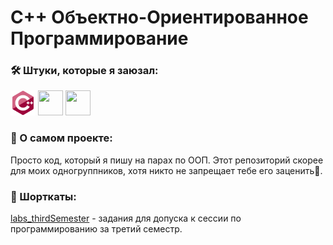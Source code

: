 # C++ Объектно-Ориентированное Программирование 


<h3 align="left">🛠 Штуки, которые я заюзал:</h3>
<a href="https://www.w3schools.com/cpp/" target="_blank"> 
  <img src="https://raw.githubusercontent.com/devicons/devicon/master/icons/cplusplus/cplusplus-original.svg" alt="cplusplus" width="40" height="40"/></a>

<a href="https://www.w3schools.com/cpp/" target="_blank"> 
  <img src="https://img.icons8.com/color/48/000000/c-plus-plus-logo.png" width="40" height="40"/></a>
 
<a href="https://www.w3schools.com/cpp/" target="_blank"> 
  <img src="https://img.icons8.com/ios-filled/50/4a90e2/c-plus-plus-logo.png" width="40" height="40"/></a>
 


<h3 align="left">📄 О самом проекте:</h3>
Просто код, который я пишу на парах по ООП. Этот репозиторий скорее для моих одногруппников, хотя никто не запрещает тебе его заценить💎. <br>


<h3 align="left">🔗 Шорткаты:</h3>

[labs_thirdSemester](https://github.com/hud0shnik/Cplusplus_oop/tree/master/labs_thirdSemester) - задания для допуска к сессии по программированию за третий семестр.
